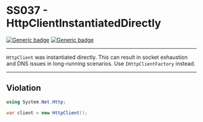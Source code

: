 # SS037 - HttpClientInstantiatedDirectly

[![Generic badge](https://img.shields.io/badge/Severity-Warning-yellow.svg)](https://shields.io/) [![Generic badge](https://img.shields.io/badge/CodeFix-No-lightgrey.svg)](https://shields.io/)

---

`HttpClient` was instantiated directly. This can result in socket exhaustion and DNS issues in long-running scenarios. Use `IHttpClientFactory` instead.

---

## Violation
```cs
using System.Net.Http;

var client = new HttpClient();
```